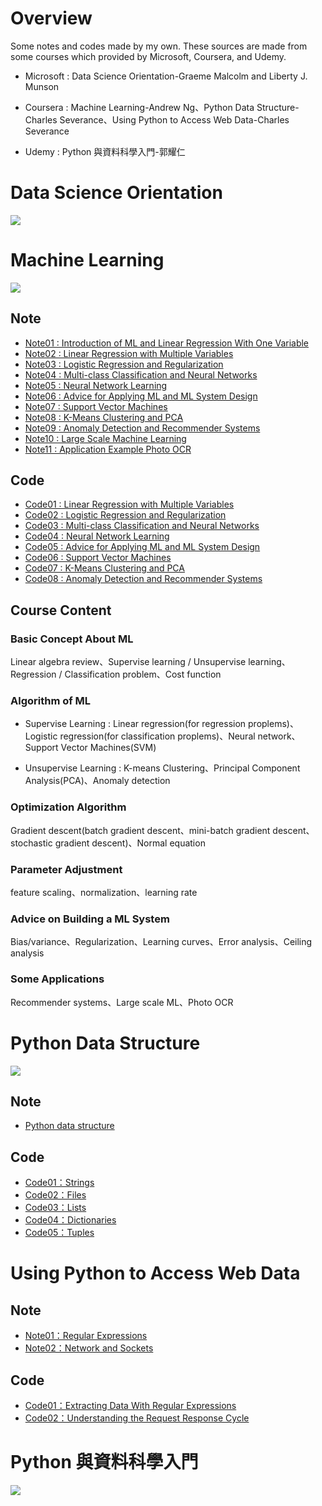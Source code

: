 # Overview
Some notes and codes made by my own. These sources are made from some courses which provided by Microsoft, Coursera, and Udemy.
- Microsoft : Data Science Orientation-Graeme Malcolm and Liberty J. Munson
>
- Coursera : Machine Learning-Andrew Ng、Python Data Structure-Charles Severance、Using Python to Access Web Data-Charles Severance
>
- Udemy : Python 與資料科學入門-郭耀仁
>
# Data Science Orientation
![](https://github.com/tailer954/MOOCsLearning/blob/master/Data%20Science%20Orientation-Graeme%20Malcolm%20and%20Liberty%20J.%20Munson/Data%20Science%20Orientation-Graeme%20Malcolm%20and%20Liberty%20J.%20Munson.PNG)
>
# Machine Learning
![](https://github.com/tailer954/Coursera-aiLearning/blob/master/ML-Andrew%20Ng/ML-Andrew%20Wu.png)
>
## Note
- [Note01 : Introduction of ML and Linear Regression With One Variable](https://github.com/tailer954/MOOCsLearning/blob/master/ML-Andrew%20Ng/Week%2001%20-%20Introduction%20of%20ML%20and%20Linear%20Regression%20With%20One%20Variable/Machine%20learning%20_%20Week01.pdf)
- [Note02 : Linear Regression with Multiple Variables](https://github.com/tailer954/MOOCsLearning/blob/master/ML-Andrew%20Ng/Week%2002%20-%20Linear%20Regression%20with%20Multiple%20Variables/Machine%20learning%20_%20Week02.pdf)
- [Note03 : Logistic Regression and Regularization](https://github.com/tailer954/MOOCsLearning/blob/master/ML-Andrew%20Ng/Week%2003%20-%20Logistic%20Regression%20and%20Regularization/Machine%20learning%20_%20Week03.pdf)
- [Note04 : Multi-class Classification and Neural Networks](https://github.com/tailer954/MOOCsLearning/blob/master/ML-Andrew%20Ng/Week%2004%20-%20Multi-class%20Classification%20and%20Neural%20Networks/Machine%20learning%20_%20Week04.pdf)
- [Note05 : Neural Network Learning](https://github.com/tailer954/MOOCsLearning/blob/master/ML-Andrew%20Ng/Week%2005%20-%20Neural%20Network%20Learning/Machine%20learning%20_%20Week05.pdf)
- [Note06 : Advice for Applying ML and ML System Design](https://github.com/tailer954/MOOCsLearning/blob/master/ML-Andrew%20Ng/Week%2006%20-%20Advice%20for%20Applying%20ML%20and%20ML%20System%20Design/Machine%20learning%20_%20Week06.pdf)
- [Note07 : Support Vector Machines](https://github.com/tailer954/MOOCsLearning/blob/master/ML-Andrew%20Ng/Week%2007%20-%20Support%20Vector%20Machines/Machine%20learning%20_%20Week07.pdf)
- [Note08 : K-Means Clustering and PCA](https://github.com/tailer954/MOOCsLearning/blob/master/ML-Andrew%20Ng/Week%2008%20-%20K-Means%20Clustering%20and%20PCA/Machine%20learning%20_%20Week08.pdf)
- [Note09 : Anomaly Detection and Recommender Systems](https://github.com/tailer954/MOOCsLearning/blob/master/ML-Andrew%20Ng/Week%2009%20-%20Anomaly%20Detection%20and%20Recommender%20Systems/Machine%20learning%20_%20Week09.pdf)
- [Note10 : Large Scale Machine Learning](https://github.com/tailer954/MOOCsLearning/blob/master/ML-Andrew%20Ng/Week%2010%20-%20Large%20Scale%20Machine%20Learning/Machine%20learning%20_%20Week10.pdf)
- [Note11 : Application Example Photo OCR](https://github.com/tailer954/MOOCsLearning/blob/master/ML-Andrew%20Ng/Week%2011%20-%20Application%20Example%20Photo%20OCR/Machine%20learning%20_%20Week11.pdf)
>
## Code
- [Code01 : Linear Regression with Multiple Variables](https://github.com/tailer954/MOOCsLearning/blob/master/ML-Andrew%20Ng/Week%2002%20-%20Linear%20Regression%20with%20Multiple%20Variables/Linear%20Regression.m)
- [Code02 : Logistic Regression and Regularization](https://github.com/tailer954/MOOCsLearning/blob/master/ML-Andrew%20Ng/Week%2003%20-%20Logistic%20Regression%20and%20Regularization/Logistic%20Regression.m)
- [Code03 : Multi-class Classification and Neural Networks](https://github.com/tailer954/MOOCsLearning/blob/master/ML-Andrew%20Ng/Week%2004%20-%20Multi-class%20Classification%20and%20Neural%20Networks/Multi-class%20Classification%20and%20Neural%20Networks.m)
- [Code04 : Neural Network Learning](https://github.com/tailer954/MOOCsLearning/blob/master/ML-Andrew%20Ng/Week%2005%20-%20Neural%20Network%20Learning/Neural%20Network%20Learning.m)
- [Code05 : Advice for Applying ML and ML System Design](https://github.com/tailer954/MOOCsLearning/blob/master/ML-Andrew%20Ng/Week%2006%20-%20Advice%20for%20Applying%20ML%20and%20ML%20System%20Design/Regularized%20Linear%20Regression%20and%20BiasVariance.m)
- [Code06 : Support Vector Machines](https://github.com/tailer954/MOOCsLearning/blob/master/ML-Andrew%20Ng/Week%2007%20-%20Support%20Vector%20Machines/Support%20Vector%20Machines.m)
- [Code07 : K-Means Clustering and PCA](https://github.com/tailer954/MOOCsLearning/blob/master/ML-Andrew%20Ng/Week%2008%20-%20K-Means%20Clustering%20and%20PCA/K-Means%20Clustering%20and%20PCA.m)
- [Code08 : Anomaly Detection and Recommender Systems](https://github.com/tailer954/MOOCsLearning/blob/master/ML-Andrew%20Ng/Week%2009%20-%20Anomaly%20Detection%20and%20Recommender%20Systems/Anomaly%20Detection%20and%20Recommender%20Systems.m)
>
## Course Content
> 
### Basic Concept About ML
Linear algebra review、Supervise learning / Unsupervise learning、Regression / Classification problem、Cost function
>
>
### Algorithm of ML
* Supervise Learning : Linear regression(for regression proplems)、Logistic regression(for classification proplems)、Neural network、Support Vector Machines(SVM)
>
* Unsupervise Learning : K-means Clustering、Principal Component Analysis(PCA)、Anomaly detection
>
>
### Optimization Algorithm
Gradient descent(batch gradient descent、mini-batch gradient descent、stochastic gradient descent)、Normal equation
>
>
### Parameter Adjustment
feature scaling、normalization、learning rate
>
>
### Advice on Building a ML System
Bias/variance、Regularization、Learning curves、Error analysis、Ceiling analysis
>
>
### Some Applications
Recommender systems、Large scale ML、Photo OCR

>
# Python Data Structure
![](https://github.com/tailer954/MOOCsLearning/blob/master/PYTHON-Charles%20Severance/Python%20Data%20Structures/Python%20Data%20Structure.png)
## Note
- [Python data structure](https://github.com/tailer954/MOOCsLearning/blob/master/PYTHON-Charles%20Severance/Python%20Data%20Structures/%E9%9B%B6%E5%9F%BA%E7%A4%8EPython%E5%85%A5%E9%96%80%20%E2%80%94%20Python%20data%20structure.pdf)
>
## Code
- [Code01：Strings](https://github.com/tailer954/MOOCsLearning/blob/master/PYTHON-Charles%20Severance/Python%20Data%20Structures/Chapter%2006%E3%80%81Strings.py)
- [Code02：Files](https://github.com/tailer954/MOOCsLearning/blob/master/PYTHON-Charles%20Severance/Python%20Data%20Structures/Chapter%2007%E3%80%81Files.py)
- [Code03：Lists](https://github.com/tailer954/MOOCsLearning/blob/master/PYTHON-Charles%20Severance/Python%20Data%20Structures/Chapter%2008%E3%80%81Lists.py)
- [Code04：Dictionaries](https://github.com/tailer954/MOOCsLearning/blob/master/PYTHON-Charles%20Severance/Python%20Data%20Structures/Chapter%2009%E3%80%81Dictionaries.py)
- [Code05：Tuples](https://github.com/tailer954/MOOCsLearning/blob/master/PYTHON-Charles%20Severance/Python%20Data%20Structures/Chapter%2010%E3%80%81Tuples.py)
>
# Using Python to Access Web Data

## Note
- [Note01：Regular Expressions](https://github.com/tailer954/MOOCsLearning/blob/master/PYTHON-Charles%20Severance/Using%20Python%20to%20Access%20Web%20Data/Using%20python%20to%20access%20web%20data%20week01_Regular%20Expression.pdf)
- [Note02：Network and Sockets](https://github.com/tailer954/MOOCsLearning/blob/master/PYTHON-Charles%20Severance/Using%20Python%20to%20Access%20Web%20Data/Using%20python%20to%20access%20web%20data%20week02_Network%20and%20Sockets.pdf)
>
## Code
- [Code01：Extracting Data With Regular Expressions](https://github.com/tailer954/MOOCsLearning/blob/master/PYTHON-Charles%20Severance/Using%20Python%20to%20Access%20Web%20Data/Chapter%2011%E3%80%81Regular%20Expressions.py)
- [Code02：Understanding the Request Response Cycle](https://github.com/tailer954/MOOCsLearning/blob/master/PYTHON-Charles%20Severance/Using%20Python%20to%20Access%20Web%20Data/Chapter%2012%E3%80%81Networks%20and%20Sockets.py)
>
# Python 與資料科學入門
![](https://github.com/tailer954/MOOCsLearning/blob/master/Python%20%E8%88%87%E8%B3%87%E6%96%99%E7%A7%91%E5%AD%B8%E5%85%A5%E9%96%80-%E9%83%AD%E8%80%80%E4%BB%81/Python%20%E8%88%87%20%E8%B3%87%E6%96%99%E7%A7%91%E5%AD%B8%E5%85%A5%E9%96%80.png)
>
